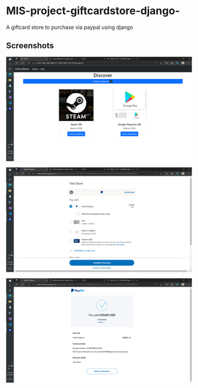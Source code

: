 # MIS-project-giftcardstore-django-
A giftcard store to purchase via paypal using django 

## Screenshots

![App Screenshot](https://github.com/Bipul6129/MIS-project-giftcardstore-django-/blob/master/sc/homepage.png?raw=True)

![App Screenshot](https://github.com/Bipul6129/MIS-project-giftcardstore-django-/blob/master/sc/purchasepage.png?raw=True)

![App Screenshot](https://github.com/Bipul6129/MIS-project-giftcardstore-django-/blob/master/sc/purchasecompleted.png?raw=True)

